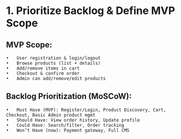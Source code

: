 # 1. Prioritize Backlog & Define MVP Scope

## MVP Scope:
	•	User registration & login/logout
	•	Browse products (list + details)
	•	Add/remove items in cart
	•	Checkout & confirm order
	•	Admin can add/remove/edit products

## Backlog Prioritization (MoSCoW):
	•	Must Have (MVP): Register/Login, Product Discovery, Cart, Checkout, Basic Admin product mgmt
	•	Should Have: View order history, Update profile
	•	Could Have: Search/filter, Order tracking
	•	Won’t Have (now): Payment gateway, Full CMS
